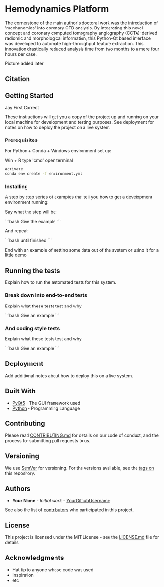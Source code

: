 # Hemodynamics Platform

The cornerstone of the main author's doctoral work was the introduction of 'mechanomics' into coronary CFD analysis. By integrating this novel concept and coronary computed tomography angiography (CCTA)-derived radiomic and morphological information, this Python-Qt based interface was developed to automate high-throughput feature extraction. This innovation drastically reduced analysis time from two months to a mere four hours per case. 

Picture added later

## Citation

## Getting Started
Jay First Correct 

These instructions will get you a copy of the project up and running on your local machine for development and testing purposes. See deployment for notes on how to deploy the project on a live system.

### Prerequisites

For Python + Conda + Windows environment set up:

Win + R type 'cmd' open terminal
```bash
activate
conda env create -f environment.yml
```


### Installing

A step by step series of examples that tell you how to get a development environment running:

Say what the step will be:

\```bash
Give the example
\```

And repeat:

\```bash
until finished
\```

End with an example of getting some data out of the system or using it for a little demo.

## Running the tests

Explain how to run the automated tests for this system.

### Break down into end-to-end tests

Explain what these tests test and why:

\```bash
Give an example
\```

### And coding style tests

Explain what these tests test and why:

\```bash
Give an example
\```

## Deployment

Add additional notes about how to deploy this on a live system.

## Built With

* [PyQt5](https://riverbankcomputing.com/software/pyqt/intro) - The GUI framework used
* [Python](https://www.python.org/) - Programming Language

## Contributing

Please read [CONTRIBUTING.md](https://gist.github.com/PurpleBooth/b24679402957c63ec426) for details on our code of conduct, and the process for submitting pull requests to us.

## Versioning

We use [SemVer](http://semver.org/) for versioning. For the versions available, see the [tags on this repository](https://github.com/your/project/tags).

## Authors

* **Your Name** - *Initial work* - [YourGithubUsername](https://github.com/YourGithubUsername)

See also the list of [contributors](https://github.com/your/project/contributors) who participated in this project.

## License

This project is licensed under the MIT License - see the [LICENSE.md](LICENSE.md) file for details

## Acknowledgments

* Hat tip to anyone whose code was used
* Inspiration
* etc
